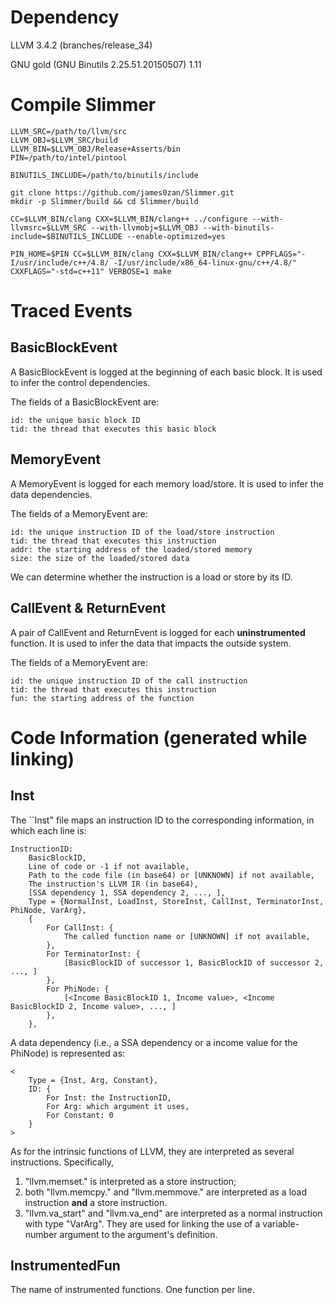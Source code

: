 # Dependency

LLVM 3.4.2 (branches/release_34)

GNU gold (GNU Binutils 2.25.51.20150507) 1.11

# Compile Slimmer

    LLVM_SRC=/path/to/llvm/src
    LLVM_OBJ=$LLVM_SRC/build
    LLVM_BIN=$LLVM_OBJ/Release+Asserts/bin
    PIN=/path/to/intel/pintool

    BINUTILS_INCLUDE=/path/to/binutils/include 

    git clone https://github.com/james0zan/Slimmer.git
    mkdir -p Slimmer/build && cd Slimmer/build

    CC=$LLVM_BIN/clang CXX=$LLVM_BIN/clang++ ../configure --with-llvmsrc=$LLVM_SRC --with-llvmobj=$LLVM_OBJ --with-binutils-include=$BINUTILS_INCLUDE --enable-optimized=yes

    PIN_HOME=$PIN CC=$LLVM_BIN/clang CXX=$LLVM_BIN/clang++ CPPFLAGS="-I/usr/include/c++/4.8/ -I/usr/include/x86_64-linux-gnu/c++/4.8/" CXXFLAGS="-std=c++11" VERBOSE=1 make

# Traced Events

## BasicBlockEvent

A BasicBlockEvent is logged at the beginning of each basic block.
It is used to infer the control dependencies.

The fields of a BasicBlockEvent are:

    id: the unique basic block ID
    tid: the thread that executes this basic block

## MemoryEvent

A MemoryEvent is logged for each memory load/store.
It is used to infer the data dependencies.

The fields of a MemoryEvent are:

    id: the unique instruction ID of the load/store instruction
    tid: the thread that executes this instruction
    addr: the starting address of the loaded/stored memory
    size: the size of the loaded/stored data

We can determine whether the instruction is a load or store by its ID.

## CallEvent & ReturnEvent

A pair of CallEvent and ReturnEvent is logged for each **uninstrumented** function.
It is used to infer the data that impacts the outside system.

The fields of a MemoryEvent are:

    id: the unique instruction ID of the call instruction
    tid: the thread that executes this instruction
    fun: the starting address of the function

# Code Information (generated while linking)

## Inst

The ``Inst" file maps an instruction ID to the corresponding information,
in which each line is:

    InstructionID:
        BasicBlockID,
        Line of code or -1 if not available,
        Path to the code file (in base64) or [UNKNOWN] if not available,
        The instruction's LLVM IR (in base64),
        [SSA dependency 1, SSA dependency 2, ..., ],
        Type = {NormalInst, LoadInst, StoreInst, CallInst, TerminatorInst, PhiNode, VarArg},
        {
            For CallInst: {
                The called function name or [UNKNOWN] if not available,
            },
            For TerminatorInst: {
                [BasicBlockID of successor 1, BasicBlockID of successor 2, ..., ]
            },
            For PhiNode: {
                [<Income BasicBlockID 1, Income value>, <Income BasicBlockID 2, Income value>, ..., ]
            },
        },
        

A data dependency (i.e., a SSA dependency or a income value for the PhiNode) is represented as:

    <
        Type = {Inst, Arg, Constant},
        ID: {
            For Inst: the InstructionID,
            For Arg: which argument it uses,
            For Constant: 0
        }
    >

As for the intrinsic functions of LLVM, they are interpreted as several instructions.
Specifically, 

1. "llvm.memset." is interpreted as a store instruction;
2. both "llvm.memcpy." and "llvm.memmove." are interpreted as a load instruction **and** a store instruction.
3. "llvm.va_start" and "llvm.va_end" are interpreted as a normal instruction with type "VarArg". They are used for linking the use of a variable-number argument to the argument's definition.

## InstrumentedFun

The name of instrumented functions.
One function per line.
